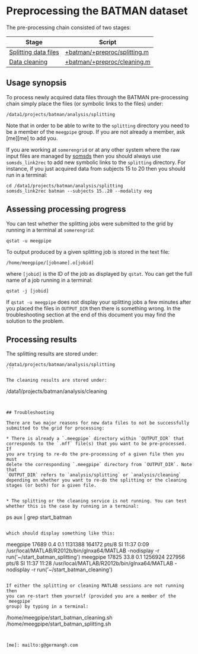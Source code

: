 Preprocessing the BATMAN dataset
======

The pre-processing chain consisted of two stages:

Stage                                             | Script
------------------------------------------------- | -------------
[Splitting data files][splitting]                 | [+batman/+preproc/splitting.m][splitting]
[Data cleaning][cleaning]                         | [+batman/+preproc/cleaning.m][cleaning]


[splitting]: ./splitting.m
[cleaning]: ./cleaning.m

## Usage synopsis

To process newly acquired data files through the BATMAN pre-processing 
chain simply place the files (or symbolic links to the files) under:

````
/data1/projects/batman/analysis/splitting
````

Note that in order to be able to write to the `splitting` directory you 
need to be a member of the `meegpipe` group. If you are not already a
member, ask [me][me] to add you.

If you are working at `somerengrid` or at any other system where the 
raw input files are managed by [somsds][somsds] then you should always 
use `somsds_link2rec` to add new symbolic links to the `splitting` 
directory. For instance, if you just acquired data from subjects 15 to 20
then you should run in a terminal:

````
cd /data1/projects/batman/analysis/splitting
somsds_link2rec batman --subjects 15..20 --modality eeg
````

[somsds]: http://germangh.com/somsds


## Assessing processing progress

You can test whether the splitting jobs were submitted to the grid by
running in a terminal at `somerengrid`:

```
qstat -u meegpipe
````

To output produced by a given splitting job is stored in the text file:

````
/home/meegpipe/[jobname].o[jobid]
````

where `[jobid]` is the ID of the job as displayed by `qstat`. You can get
the full name of a job running in a terminal:

````
qstat -j [jobid]
````

If `qstat -u meegpipe` does not display your splitting jobs a few 
minutes after you placed the files in `OUTPUT_DIR` then there is something
wrong. In the troubleshooting section at the end of this document you 
may find the solution to the problem. 


## Processing results

The splitting results are stored under:

````
/data1/projects/batman/analysis/splitting
```

The cleaning results are stored under:

````
/data1/projects/batman/analysis/cleaning
````


## Troubleshooting

There are two major reasons for new data files to not be successfully 
submitted to the grid for processing:

* There is already a `.meegpipe` directory within `OUTPUT_DIR` that 
corresponds to the `.mff` file(s) that you want to be pre-processed. If 
you are trying to re-do the pre-processing of a given file then you must
delete the corresponding `.meegpipe` directory from `OUTPUT_DIR`. Note that
`OUTPUT_DIR` refers to `analysis/splitting` or `analysis/cleaning` 
depending on whether you want to re-do the splitting or the cleaning
stages (or both) for a given file.


* The splitting or the cleaning service is not running. You can test 
whether this is the case by running in a terminal:

````
ps aux | grep start_batman
````

which should display something like this:

````
meegpipe 17689  0.4  0.1 1131388 164172 pts/8  Sl   11:37   0:09 /usr/local/MATLAB/R2012b/bin/glnxa64/MATLAB -nodisplay -r run('~/start_batman_splitting')
meegpipe 17825 33.8  0.1 1256924 227956 pts/8  Sl   11:37  11:28 /usr/local/MATLAB/R2012b/bin/glnxa64/MATLAB -nodisplay -r run('~/start_batman_cleaning')
````

If either the splitting or cleaning MATLAB sessions are not running then 
you can re-start them yourself (provided you are a member of the `meegpipe`
group) by typing in a terminal:

````
/home/meegpipe/start_batman_cleaning.sh
/home/meegpipe/start_batman_splitting.sh
````


[me]: mailto:g@germangh.com

